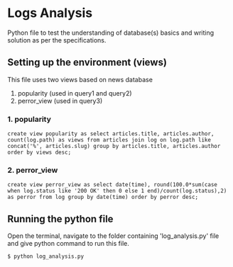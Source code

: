 # Logs Analysis

Python file to test the understanding of database(s) basics and writing solution as per the specifications.

## Setting up the environment (views)

This file uses two views based on news database
1. popularity (used in query1 and query2)
2. perror_view (used in query3)
### 1. popularity

```
create view popularity as select articles.title, articles.author, count(log.path) as views from articles join log on log.path like concat('%', articles.slug) group by articles.title, articles.author order by views desc;
```

### 2. perror_view

```
create view perror_view as select date(time), round(100.0*sum(case when log.status like '200 OK' then 0 else 1 end)/count(log.status),2) as perror from log group by date(time) order by perror desc;
```
## Running the python file

Open the terminal, navigate to the folder containing 'log_analysis.py' file and give python command to run this  file.

```
$ python log_analysis.py
```